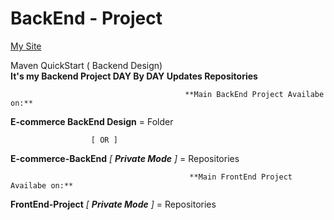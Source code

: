 # BackEnd - Project

[My Site](http://rameshnr.tk/)

Maven QuickStart ( Backend Design)        
      **It's my Backend Project DAY By DAY Updates Repositories**

                                           **Main BackEnd Project Availabe on:**
 **E-commerce BackEnd Design** = Folder
 
                      [ OR ]
                      
 **E-commerce-BackEnd** *[ **Private Mode** ]*  = Repositories
                                                                          
                                            **Main FrontEnd Project Availabe on:**
                   
 **FrontEnd-Project** *[ **Private Mode** ]*  = Repositories
